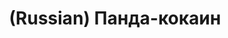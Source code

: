 ---
layout: default
category: mega
lang: en
title: (Russian) Панда-кокаин
slug: pandaportal
tags: laboratory 8 stuff winter 
postid: 175
translated: no
---